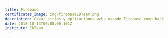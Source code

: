 ```yaml
---
title: Firebase
certificates_image: img/firebaseEDTeam.png
description: Crear sitios y aplicaciónes webs usando Firebase como backend
date: 2018-10-13T00:00:00.101Z
institute: EDTeam
---
```

